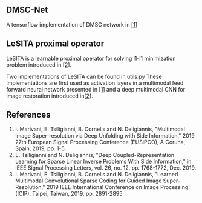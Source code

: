 ## DMSC-Net 
A tensorflow implementation of DMSC network in [[1]](#ref1)

## LeSITA proximal operator 
LeSITA is a learnable proximal operator for solving l1-l1 minimization problem introduced in [[2]](#ref2). 

Two implementations of LeSITA can be found in utils.py
These implementations are first used as activation layers in a multimodal feed forward neural network presented in [[1]](#ref1) 
and a deep multimodal CNN for image restoration introduced in[[2]](#ref3). 


## References
1. <a name="ref1"></a>I. Marivani, E. Tsiligianni, B. Cornelis and N. Deligiannis, "Multimodal Image Super-resolution via Deep Unfolding with Side Information," 2019 27th European Signal Processing Conference (EUSIPCO), A Coruna, Spain, 2019, pp. 1-5.
2. <a name="ref2"></a>E. Tsiligianni and N. Deligiannis, "Deep Coupled-Representation Learning for Sparse Linear Inverse Problems With Side Information," in IEEE Signal Processing Letters, vol. 26, no. 12, pp. 1768-1772, Dec. 2019.
3. <a name="ref3"></a>I. Marivani, E. Tsiligianni, B. Cornelis and N. Deligiannis, "Learned Multimodal Convolutional Sparse Coding for Guided Image Super-Resolution," 2019 IEEE International Conference on Image Processing (ICIP), Taipei, Taiwan, 2019, pp. 2891-2895.
